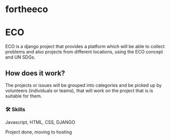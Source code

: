 # fortheeco
# ECO

 ECO is a django project that provides a platform which will be able to collect problems and also projects from different locations, using the ECO concept and UN SDGs.
## How does it work?
 The projects or issues will be grouped into categories and be picked up by volunteers (individuals or teams), that will work on the project that is is suitable for them.



### 🛠 Skills
Javascript, HTML, CSS, DJANGO

 Project done, moving to hosting


